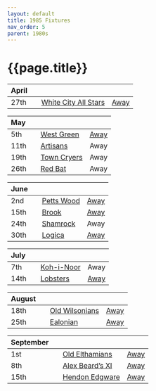 ```yaml
---
layout: default
title: 1985 Fixtures
nav_order: 5
parent: 1980s
---
```


# {{page.title}}

| April |  |  |  |
|:---|:---|:---|:---|
| 27th |  | [White City All Stars](white-city-all-stars) | [Away](https://goo.gl/maps/egz4qaWtCgyq7tRr6) |

| May |  |  |  |
|:---|:---|:---|:---|
| 5th |  | [West Green](west-green) | [Away](https://goo.gl/maps/RuqU3SDAXZkYVKds6) |
| 11th |  | [Artisans](the-artisans) | Away |
| 19th |  | [Town Cryers](town-cryers) | Away |
| 26th |  | [Red Bat](red-bat) | Away |

| June |  |  |  |
|:---|:---|:---|:---|
| 2nd |   | [Petts Wood](petts-wood) | [Away](https://goo.gl/maps/GSxny1YCCc3PhEtD6) |
| 15th |  | [Brook](brook) | [Away](https://goo.gl/maps/dQwigbDWBHfwzub68) |
| 24th |   | [Shamrock](shamrock) | Away |
| 30th |   | [Logica](logica) | [Away](https://goo.gl/maps/Fx66VqDovzYn2pBCA) |

| July |  |  |  |
|:---|:---|:---|:---|
| 7th |  | [Koh-i-Noor](koh-i-noor) | Away |
| 14th |  | [Lobsters](lobsters) | [Away](https://goo.gl/maps/NPBTGjsXm9dr1DBW6) |

| August |  |  |  |
|:---|:---|:---|:---|
| 18th |  | [Old Wilsonians](old-wilsonians) | [Away](https://goo.gl/maps/n8uSTWABtMzXyRX99) |
| 25th |  | [Ealonian](ealonian) | [Away](https://goo.gl/maps/PsUYWdT94Y2EWxa16) |

| September |  |  |  |
|:---|:---|:---|:---|
| 1st |  | [Old Elthamians](old-elthamians) | [Away](https://goo.gl/maps/FQbBNZQTFggEmhfv9) |
| 8th |  | [Alex Beard’s XI](alex-beards-xi) | [Away](https://goo.gl/maps/z2x9Nt1CgpkdxRWN7) |
| 15th |  | [Hendon Edgware](hendon-edgware) | [Away](https://goo.gl/maps/GXV5pevaYGgK6Xqj6) |